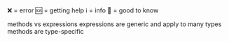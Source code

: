 ❌ = error
🆘 = getting help
ℹ️ = info
🔆 = good to know

methods vs expressions
expressions are generic and apply to many types
methods are type-specific
